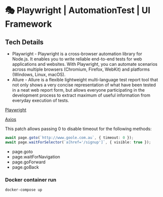 # 🎭 Playwright | AutomationTest | UI Framework

## Tech Details

- Playwright - Playwright is a cross-browser automation library for Node.js. It enables you to write reliable end-to-end tests for web applications and websites. With Playwright, you can automate scenarios across multiple browsers (Chromium, Firefox, WebKit) and platforms (Windows, Linux, macOS).
- Allure - Allure is a flexible lightweight multi-language test report tool that not only shows a very concise representation of what have been tested in a neat web report form, but allows everyone participating in the development process to extract maximum of useful information from everyday execution of tests.


[Playwright](https://playwright.dev/)

[Axios](https://axios-http.com/)

This patch allows passing 0 to disable timeout for the following methods:

```typescript
await page.goto(`http://www.goole.com.au`, { timeout: 0 });
await page.waitForSelector(`a[href='/signup']`, { visible: true });
```

- page.goto
- page.waitForNavigation
- page.goForward
- page.goBack

### Docker container run

```bash
docker-compose up
```